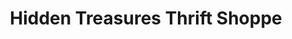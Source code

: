 ---
title: "Hidden Treasures Thrift Shoppe"
url: /brillion/hidden-treasures-thrift-shoppe/
shop: charity
---